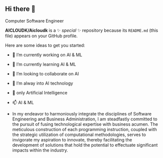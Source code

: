 ## Hi there 👋
Computer Software Engineer

**AICLOUDK/Aicloudk** is a ✨ _special_ ✨ repository because its `README.md` (this file) appears on your GitHub profile.

Here are some ideas to get you started:

- 🔭 I’m currently working on AI & ML
- 🌱 I’m currently learning AI & ML 
- 👯 I’m looking to collaborate on AI 
- 🤔 I’m alway into AI technology
- 💬 only Artificial Intelligence
- 📫 AI & ML

- In my endeavor to harmoniously integrate the disciplines of Software Engineering and Business Administration, I am steadfastly committed to the pursuit of fusing technological expertise with business acumen. The meticulous construction of each programming instruction, coupled with the strategic utilization of computational methodologies, serves to invigorate my aspiration to innovate, thereby facilitating the development of solutions that hold the potential to effectuate significant impacts within the industry.
